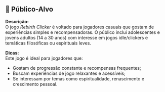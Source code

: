 ## 🎯 Público-Alvo

**Descrição:**  
O jogo *Rebirth Clicker* é voltado para jogadores casuais que gostam de experiências simples e recompensadoras. O público inclui adolescentes e jovens adultos (14 a 30 anos) com interesse em jogos idle/clickers e temáticas filosóficas ou espirituais leves.

**Dicas:**  
Este jogo é ideal para jogadores que:
- Gostam de progressão constante e recompensas frequentes;
- Buscam experiências de jogo relaxantes e acessíveis;
- Se interessam por temas como espiritualidade, renascimento e crescimento pessoal.
